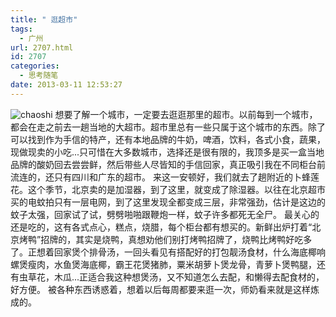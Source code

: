 ```yaml
---
title: " 逛超市"
tags:
  - 广州
url: 2707.html
id: 2707
categories:
  - 思考随笔
date: 2013-03-11 12:53:27
---
```


![](../../../images/2013/03/chaoshi1-600x339.jpg "chaoshi") 想要了解一个城市，一定要去逛逛那里的超市。以前每到一个城市，都会在走之前去一趟当地的大超市。超市里总有一些只属于这个城市的东西。除了可以找到作为手信的特产，还有本地品牌的牛奶，啤酒，饮料，各式小食，蔬果，现做现卖的小吃...只可惜在大多数城市，选择还是很有限的，我顶多是买一盒当地品牌的酸奶回去尝尝鲜，然后带些人尽皆知的手信回家，真正吸引我在不同柜台前流连的，还只有四川和广东的超市。 来这一安顿好，我们就去了趟附近的卜蜂莲花。这个季节，北京卖的是加湿器，到了这里，就变成了除湿器。以往在北京超市买的电蚊拍只有一层电网，到了这里发现全都变成三层，非常强劲，估计是这边的蚊子太强，回家试了试，劈劈啪啪跟鞭炮一样，蚊子许多都死无全尸。 最关心的还是吃的，这有各式点心，糕点，烧腊，每个柜台都有想买的。新鲜出炉打着“北京烤鸭”招牌的，其实是烧鸭，真想劝他们别打烤鸭招牌了，烧鸭比烤鸭好吃多了。正想着回家煲个排骨汤，一回头看见有搭配好的打包靓汤食材，什么海底椰响螺煲瘦肉，水鱼煲海底椰，霸王花煲猪肺，粟米胡萝卜煲龙骨，青萝卜煲鸭腿，还有虫草花，木瓜...正适合我这种想煲汤，又不知道怎么去配，和懒得去配食材的，好方便。 被各种东西诱惑着，想着以后每周都要来逛一次，师奶看来就是这样炼成的。